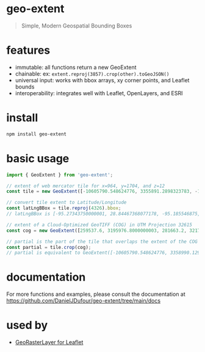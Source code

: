 # geo-extent
> Simple, Modern Geospatial Bounding Boxes

# features
- immutable: all functions return a new GeoExtent
- chainable: ex: `extent.reproj(3857).crop(other).toGeoJSON()`
- universal input: works with bbox arrays, xy corner points, and Leaflet bounds
- interoperability: integrates well with Leaflet, OpenLayers, and ESRI

# install
```bash
npm install geo-extent
```

# basic usage
```js
import { GeoExtent } from 'geo-extent';

// extent of web mercator tile for x=964, y=1704, and z=12
const tile = new GeoExtent([-10605790.548624776, 3355891.2898323783, -10596006.609004272, 3365675.2294528796], 3857);

// convert tile extent to Latitude/Longitude
const latLngBBox = tile.reproj(4326).bbox;
// latLngBBox is [-95.27343750000001, 28.84467368077178, -95.185546875, 28.921631282421277]

// extent of a Cloud-Optimized GeoTIFF (COG) in UTM Projection 32615
const cog = new GeoExtent([259537.6, 3195976.8000000003, 281663.2, 3217617.6], 32615);

// partial is the part of the tile that overlaps the extent of the COG
const partial = tile.crop(cog);
// partial is equivalent to GeoExtent([-10605790.548624776, 3358990.12945602, -10601914.152717294, 3365675.2294528796], 3857);
```

# documentation
For more functions and examples, please consult the documentation at https://github.com/DanielJDufour/geo-extent/tree/main/docs

# used by 
- [GeoRasterLayer for Leaflet](https://github.com/GeoTIFF/georaster-layer-for-leaflet)
 
